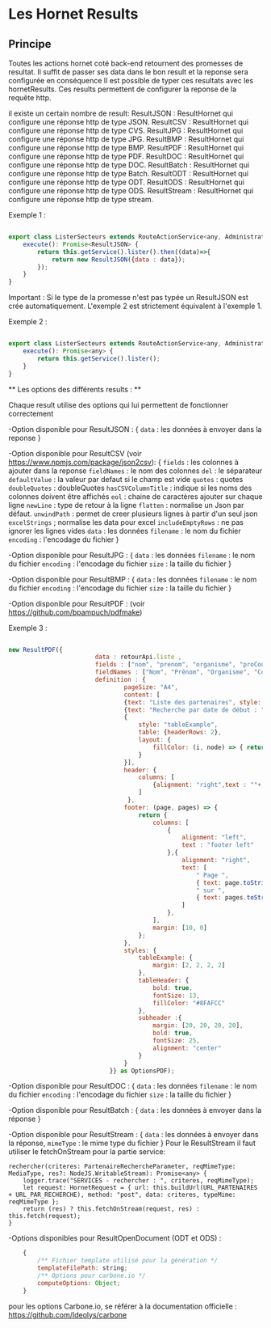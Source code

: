 # Les Hornet Results

## Principe

Toutes les actions hornet coté back-end retournent des promesses de resultat.
Il suffit de passer ses data dans le bon result et la reponse sera configurée en conséquence
Il est possible de typer ces resultats avec les hornetResults.
Ces results permettent de configurer la reponse de la requête http.

il existe un certain nombre de result:
ResultJSON   : ResultHornet qui configure une réponse http de type JSON.
ResultCSV    : ResultHornet qui configure une réponse http de type CVS.
ResultJPG    : ResultHornet qui configure une réponse http de type JPG.
ResultBMP    : ResultHornet qui configure une réponse http de type BMP.
ResultPDF    : ResultHornet qui configure une réponse http de type PDF.
ResultDOC    : ResultHornet qui configure une réponse http de type DOC.
ResultBatch  : ResultHornet qui configure une réponse http de type Batch.
ResultODT    : ResultHornet qui configure une réponse http de type ODT.
ResultODS    : ResultHornet qui configure une réponse http de type ODS.
ResultStream : ResultHornet qui configure une réponse http de type stream.


Exemple 1 :
```javascript

export class ListerSecteurs extends RouteActionService<any, AdministrationSecteurService> {
    execute(): Promise<ResultJSON> {
        return this.getService().lister().then((data)=>{
            return new ResultJSON({data : data});
        });
    }
}

```

Important : Si le type de la promesse n'est pas typée un ResultJSON est crée automatiquement.
L'exemple 2 est strictement équivalent à l'exemple 1.

Exemple 2 :
```javascript

export class ListerSecteurs extends RouteActionService<any, AdministrationSecteurService> {
    execute(): Promise<any> {
        return this.getService().lister();
    }
}

```

** Les options des différents results : **

Chaque result utilise des options qui lui permettent de fonctionner correctement

-Option disponible pour ResultJSON : {
                                        `data` : les données à envoyer dans la reponse
                                     }

-Option disponible pour ResultCSV (voir https://www.npmjs.com/package/json2csv): {
                                        `fields` : les colonnes à ajouter dans la reponse
                                        `fieldNames` : le nom des colonnes
                                        `del` : le séparateur
                                        `defaultValue` : la valeur par defaut si le champ est vide
                                        `quotes` : quotes
                                        `doubleQuotes` : doubleQuotes
                                        `hasCSVColumnTitle` : indique si les noms des colonnes doivent être affichés
                                        `eol` : chaine de caractères ajouter sur chaque ligne
                                        `newLine` : type de retour à la ligne
                                        `flatten` : normalise un Json par défaut.
                                        `unwindPath` : permet de creer plusieurs lignes à partir d'un seul json
                                        `excelStrings` ; normalise les data pour excel
                                        `includeEmptyRows` : ne pas ignorer les lignes vides
                                        `data` : les données
                                        `filename` : le nom du fichier
                                        `encoding` : l'encodage du fichier
                                    }

-Option disponible pour ResultJPG : {
                                        `data` : les données
                                        `filename` : le nom du fichier
                                        `encoding` : l'encodage du fichier
                                        `size` : la taille du fichier
                                    }

-Option disponible pour ResultBMP : {
                                        `data` : les données
                                        `filename` : le nom du fichier
                                        `encoding` : l'encodage du fichier
                                        `size` : la taille du fichier
                                    }

-Option disponible pour ResultPDF : (voir https://github.com/bpampuch/pdfmake)

Exemple 3 :
```javascript

new ResultPDF({
                        data : retourApi.liste ,
                        fields : ["nom", "prenom", "organisme", "proCourriel"],
                        fieldNames : ["Nom", "Prénom", "Organisme", "Courriel"],
                        definition : {
                                pageSize: "A4",
                                content: [
                                {text: "Liste des partenaires", style: "subheader"},
                                {text: "Recherche par date de début : " + DateUtils.formatInTZ(retourApi.listeCriteres.startDate, DateUtils.YMD_Formats[0])},
                                {
                                    style: "tableExample",
                                    table: {headerRows: 2},
                                    layout: {
                                        fillColor: (i, node) => { return (i % 2 === 0) ?  "#F3F6F8" : null; }
                                    }
                                }],
                                header: {
                                    columns: [
                                        {alignment: "right",text : ""+ DateUtils.formatInTZ(new Date(), DateUtils.YMD_Formats[0])}
                                    ]
                                 },
                                footer: (page, pages) => {
                                    return {
                                        columns: [
                                            {
                                                alignment: "left",
                                                text : "footer left"
                                            },{
                                                alignment: "right",
                                                text: [
                                                    " Page ",
                                                    { text: page.toString() },
                                                    " sur ",
                                                    { text: pages.toString()}
                                                ]
                                            },
                                        ],
                                        margin: [10, 0]
                                    };
                                },
                                styles: {
                                    tableExample: {
                                        margin: [2, 2, 2, 2]
                                    },
                                    tableHeader: {
                                        bold: true,
                                        fontSize: 13,
                                        fillColor: "#8FAFCC"
                                    },
                                    subheader :{
                                        margin: [20, 20, 20, 20],
                                        bold: true,
                                        fontSize: 25,
                                        alignment: "center"
                                    }
                                }
                            }} as OptionsPDF);

```
-Option disponible pour ResultDOC : {
                                        `data` : les données
                                        `filename` : le nom du fichier
                                        `encoding` : l'encodage du fichier
                                        `size` : la taille du fichier
                                    }

-Option disponible pour ResultBatch : {
                                          `data` : les données à envoyer dans la réponse
                                       }

-Option disponible pour ResultStream : {
                                           `data` : les données à envoyer dans la réponse,
                                           `mimeType` : le mime type du fichier
                                        }
Pour le ResultStream il faut utiliser le fetchOnStream pour la partie service:
```
rechercher(criteres: PartenaireRechercheParameter, reqMimeType: MediaType, res?: NodeJS.WritableStream): Promise<any> {
    logger.trace("SERVICES - rechercher : ", criteres, reqMimeType);
    let request: HornetRequest = { url: this.buildUrl(URL_PARTENAIRES + URL_PAR_RECHERCHE), method: "post", data: criteres, typeMime: reqMimeType };
    return (res) ? this.fetchOnStream(request, res) : this.fetch(request);
}
```
-Options disponibles pour ResultOpenDocument (ODT et ODS) :

```javascript
    {
        /** Fichier template utilisé pour la génération */
        templateFilePath: string;
        /** Options pour carbone.io */
        computeOptions: Object;
    }
```

pour les options Carbone.io, se référer à la documentation officielle : https://github.com/Ideolys/carbone
